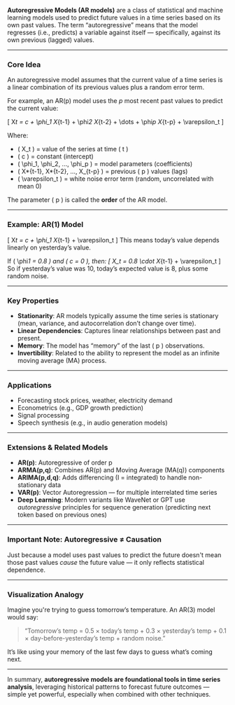 **Autoregressive Models (AR models)** are a class of statistical and machine learning models used to predict future values in a time series based on its own past values. The term “autoregressive” means that the model regresses (i.e., predicts) a variable against itself — specifically, against its own previous (lagged) values.

---

### **Core Idea**

An autoregressive model assumes that the current value of a time series is a linear combination of its previous values plus a random error term.

For example, an AR(p) model uses the _p_ most recent past values to predict the current value:

\[
X*t = c + \phi_1 X*{t-1} + \phi*2 X*{t-2} + \dots + \phi*p X*{t-p} + \varepsilon_t
\]

Where:

- \( X_t \) = value of the series at time \( t \)
- \( c \) = constant (intercept)
- \( \phi_1, \phi_2, ..., \phi_p \) = model parameters (coefficients)
- \( X*{t-1}, X*{t-2}, ..., X\_{t-p} \) = previous \( p \) values (lags)
- \( \varepsilon_t \) = white noise error term (random, uncorrelated with mean 0)

The parameter \( p \) is called the **order** of the AR model.

---

### **Example: AR(1) Model**

\[
X*t = c + \phi_1 X*{t-1} + \varepsilon_t
\]
This means today’s value depends linearly on yesterday’s value.

If \( \phi*1 = 0.8 \) and \( c = 0 \), then:
\[
X_t = 0.8 \cdot X*{t-1} + \varepsilon_t
\]
So if yesterday’s value was 10, today’s expected value is 8, plus some random noise.

---

### **Key Properties**

- **Stationarity**: AR models typically assume the time series is stationary (mean, variance, and autocorrelation don’t change over time).
- **Linear Dependencies**: Captures linear relationships between past and present.
- **Memory**: The model has “memory” of the last \( p \) observations.
- **Invertibility**: Related to the ability to represent the model as an infinite moving average (MA) process.

---

### **Applications**

- Forecasting stock prices, weather, electricity demand
- Econometrics (e.g., GDP growth prediction)
- Signal processing
- Speech synthesis (e.g., in audio generation models)

---

### **Extensions & Related Models**

- **AR(p)**: Autoregressive of order p
- **ARMA(p,q)**: Combines AR(p) and Moving Average (MA(q)) components
- **ARIMA(p,d,q)**: Adds differencing (I = integrated) to handle non-stationary data
- **VAR(p)**: Vector Autoregression — for multiple interrelated time series
- **Deep Learning**: Modern variants like WaveNet or GPT use _autoregressive_ principles for sequence generation (predicting next token based on previous ones)

---

### **Important Note: Autoregressive ≠ Causation**

Just because a model uses past values to predict the future doesn't mean those past values _cause_ the future value — it only reflects statistical dependence.

---

### **Visualization Analogy**

Imagine you're trying to guess tomorrow’s temperature. An AR(3) model would say:

> “Tomorrow’s temp = 0.5 × today’s temp + 0.3 × yesterday’s temp + 0.1 × day-before-yesterday’s temp + random noise.”

It’s like using your memory of the last few days to guess what’s coming next.

---

In summary, **autoregressive models are foundational tools in time series analysis**, leveraging historical patterns to forecast future outcomes — simple yet powerful, especially when combined with other techniques.
